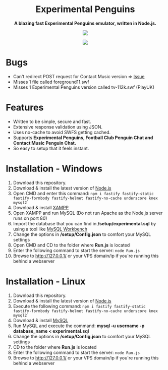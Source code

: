 <h1 align="center">Experimental Penguins</h1>
<p align="center"><b>A blazing fast Experimental Penguins emulator, written in Node.js.</b></p>
<p align="center"><img src="https://vignette.wikia.nocookie.net/clubpenguin/images/0/00/Experimental_Penguins.png/revision/latest?cb=20160206070548"></p>
<p align="center"><img src="https://i.imgur.com/sDc8wdJ.png"></p> 

# Bugs

* Can't redirect POST request for Contact Music version => [Issue](https://github.com/fastify/fastify/issues/1049)
* Misses 1 file called foreground11.swf
* Misses 1 Experimental Penguins version called tv-112k.swf (PlayUK)

# Features

* Written to be simple, secure and fast.
* Extensive response validation using JSON.
* Uses no-cache to avoid SWFS getting cached.
* Supports <b>Experimental Penguins, Football Club Penguin Chat and Contact Music Penguin Chat.</b>
* So easy to setup that it feels instant.

# Installation - Windows

1. Download this repository.
2. Download & install the latest version of [Node.js](https://nodejs.org/en/)
3. Open CMD and enter this command: ```npm i fastify fastify-static fastify-formbody fastify-helmet fastify-no-cache underscore knex mysql2```
4. Download & install [XAMPP](https://www.apachefriends.org/index.html)
5. Open XAMPP and run MySQL (Do not run Apache as the Node.js server runs on port 80)
6. Import the database that you can find in <b>/setup/experimental.sql</b> by using a tool like [MySQL Workbench](https://dev.mysql.com/downloads/workbench/?utm_source=tuicool)
7. Change the options in <b>/setup/Config.json</b> to comfort your MySQL settings
8. Open CMD and CD to the folder where <b>Run.js</b> is located
9. Enter the following command to start the server: ```node Run.js```
10. Browse to http://127.0.0.1/ or your VPS domain/ip if you're running this behind a webserver

# Installation - Linux

1. Download this repository.
2. Download & install the latest version of [Node.js](https://nodejs.org/en/)
3. Execute the following command: ```npm i fastify fastify-static fastify-formbody fastify-helmet fastify-no-cache underscore knex mysql2```
4. Download & install [MySQL](https://www.mysql.com/)
5. Run MySQL and execute the command: <b>mysql -u username -p database_name < experimental.sql</b>
6. Change the options in <b>/setup/Config.json</b> to comfort your MySQL settings
7. CD to the folder where <b>Run.js</b> is located
8. Enter the following command to start the server: ```node Run.js```
9. Browse to http://127.0.0.1/ or your VPS domain/ip if you're running this behind a webserver